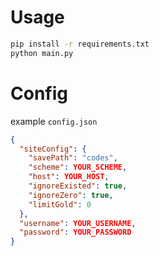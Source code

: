 # Usage
```bash
pip install -r requirements.txt
python main.py
```

# Config
example `config.json`
```json
{
  "siteConfig": {
    "savePath": "codes",
    "scheme": YOUR_SCHEME,
    "host": YOUR_HOST,
    "ignoreExisted": true,
    "ignoreZero": true,
    "limitGold": 0
  },
  "username": YOUR_USERNAME,
  "password": YOUR_PASSWORD
}
```
